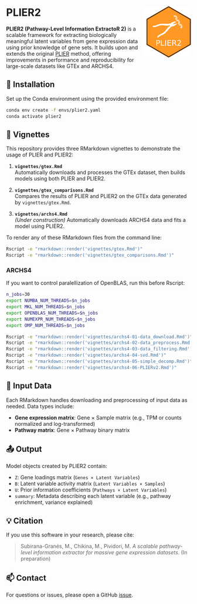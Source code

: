 # PLIER2 <img src="man/figures/plier2.png" width="121px" height="140px" align="right" style="padding-left:10px;background-color:white;" />

**PLIER2 (Pathway-Level Information ExtractoR 2)** is a scalable framework for extracting biologically meaningful latent variables from gene expression data using prior knowledge of gene sets. It builds upon and extends the original [PLIER](https://github.com/wgmao/PLIER) method, offering improvements in performance and reproducibility for large-scale datasets like GTEx and ARCHS4.

## 🔧 Installation

Set up the Conda environment using the provided environment file:

```bash
conda env create -f envs/plier2.yaml
conda activate plier2
```

## 📘 Vignettes

This repository provides three RMarkdown vignettes to demonstrate the usage of PLIER and PLIER2:

1. **`vignettes/gtex.Rmd`**  
   Automatically downloads and processes the GTEx dataset, then builds models using both PLIER and PLIER2.

2. **`vignettes/gtex_comparisons.Rmd`**  
   Compares the results of PLIER and PLIER2 on the GTEx data generated by `vignettes/gtex.Rmd`.

3. **`vignettes/archs4.Rmd`**  
   *(Under construction)* Automatically downloads ARCHS4 data and fits a model using PLIER2.

To render any of these RMarkdown files from the command line:

```bash
Rscript -e "rmarkdown::render('vignettes/gtex.Rmd')"
Rscript -e "rmarkdown::render('vignettes/gtex_comparisons.Rmd')"
```

### ARCHS4

If you want to control paralellization of OpenBLAS, run this before Rscript:

```bash
n_jobs=30
export NUMBA_NUM_THREADS=$n_jobs
export MKL_NUM_THREADS=$n_jobs
export OPENBLAS_NUM_THREADS=$n_jobs
export NUMEXPR_NUM_THREADS=$n_jobs
export OMP_NUM_THREADS=$n_jobs
```

```bash
Rscript -e "rmarkdown::render('vignettes/archs4-01-data_download.Rmd')"
Rscript -e "rmarkdown::render('vignettes/archs4-02-data_preprocess.Rmd')"
Rscript -e "rmarkdown::render('vignettes/archs4-03-data_filtering.Rmd')"
Rscript -e "rmarkdown::render('vignettes/archs4-04-svd.Rmd')"
Rscript -e "rmarkdown::render('vignettes/archs4-05-simple_decomp.Rmd')"
Rscript -e "rmarkdown::render('vignettes/archs4-06-PLIERv2.Rmd')"
```

## 📂 Input Data

Each RMarkdown handles downloading and preprocessing of input data as needed. Data types include:

- **Gene expression matrix**: Gene × Sample matrix (e.g., TPM or counts normalized and log-transformed)
- **Pathway matrix**: Gene × Pathway binary matrix

## 📤 Output

Model objects created by PLIER2 contain:

- `Z`: Gene loadings matrix (`Genes × Latent Variables`)
- `B`: Latent variable activity matrix (`Latent Variables × Samples`)
- `U`: Prior information coefficients (`Pathways × Latent Variables`)
- `summary`: Metadata describing each latent variable (e.g., pathway enrichment, variance explained)

## 💡 Citation

If you use this software in your research, please cite:

> Subirana-Granés, M., Chikina, M., Pividori, M. *A scalable pathway-level information extractor for massive gene expression datasets*. (In preparation)

## 📫 Contact

For questions or issues, please open a GitHub [issue](https://github.com/your-username/PLIER2/issues).
